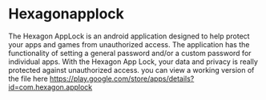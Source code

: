 # Hexagonapplock
The Hexagon AppLock is an android application designed to help protect your apps and games from unauthorized access. The application has the functionality of setting a general password and/or a custom password for individual apps. With the Hexagon App Lock, your data and privacy is really protected against unauthorized access.
you can view a working version of the file here https://play.google.com/store/apps/details?id=com.hexagon.applock
